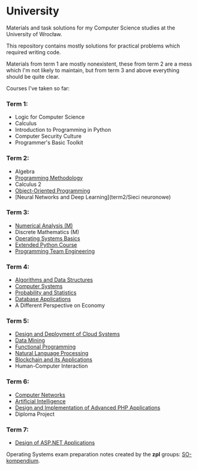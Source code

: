# University

Materials and task solutions for my Computer Science studies at the University of Wrocław.

This repository contains mostly solutions for practical problems which required writing code.

Materials from term 1 are mostly nonexistent,
these from term 2 are a mess which I'm not likely to maintain,
but from term 3 and above everything should be quite clear.

Courses I've taken so far:

### Term 1:
- Logic for Computer Science
- Calculus
- Introduction to Programming in Python
- Computer Security Culture
- Programmer's Basic Toolkit

### Term 2:
- Algebra
- [Programming Methodology](term2/programming-methodology)
- Calculus 2
- [Object-Oriented Programming](term2/object-oriented-programming)
- [Neural Networks and Deep Learning](term2/Sieci neuronowe)

### Term 3:
- [Numerical Analysis (M)](term3/numerical-analysis-m)
- Discrete Mathematics (M)
- [Operating Systems Basics](term3/operating-systems-basics)
- [Extended Python Course](term3/extended-python-course)
- [Programming Team Engineering](https://github.com/sgorawski/IZP-glosowanie)

### Term 4:
- [Algorithms and Data Structures](term4/algorithms-and-data-structures)
- [Computer Systems](term4/computer-systems)
- [Probability and Statistics](term4/probability-and-statistics)
- [Database Applications](term4/database-applications)
- A Different Perspective on Economy

### Term 5:
- [Design and Deployment of Cloud Systems](term5/design-and-deployment-of-cloud-systems)
- [Data Mining](term5/data-mining)
- [Functional Programming](term5/functional-programming)
- [Natural Language Processing](term5/natural-language-processing)
- [Blockchain and its Applications](term5/blockchain-and-its-applications)
- Human-Computer Interaction

### Term 6:
- [Computer Networks](term6/computer-networks)
- [Artificial Intelligence](term6/artificial-intelligence)
- [Design and Implementation of Advanced PHP Applications](term6/design-and-implementation-of-advanced-php-applications)
- Diploma Project

### Term 7:
- [Design of ASP.NET Applications](term7/design-of-aspnet-applications)

Operating Systems exam preparation notes created by the **zpl** groups:
[SO-kompendium](https://github.com/sgorawski/SO-kompendium).
